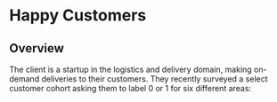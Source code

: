 # Happy Customers 

## Overview 

The client is a startup in the logistics and delivery domain, making on-demand deliveries to their customers. They recently surveyed a select customer cohort asking them to label 0 or 1 for six different areas:
